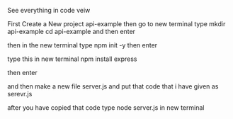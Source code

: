 See everything in code veiw



First Create a New project api-example
then go to new terminal type 
mkdir api-example
cd api-example
and then enter

then in the new terminal type 
npm init -y
then enter

type this in new terminal 
npm install express

then enter

and then make a new file server.js and put that code that i have given as serevr.js


after you have copied that code type 
node server.js
in new terminal
